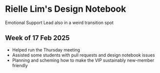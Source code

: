 # Rielle Lim's Design Notebook
Emotional Support Lead also in a weird transition spot

## Week of 17 Feb 2025
 - Helped run the Thursday meeting
 - Assisted some students with pull requests and design notebook issues
 - Planning and scheming how to make the VIP sustainably new-member friendly
